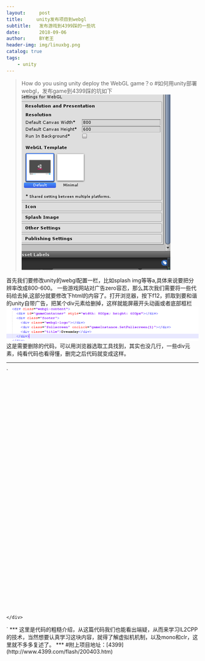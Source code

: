 ```yaml
---
layout:     post
title:     unity发布项目到webgl 
subtitle:   发布游戏到4399踩的一些坑
date:       2018-09-06
author:     BY老王
header-img: img/linuxbg.png
catalog: true
tags:
    - unity
---
```

>How do you using unity deploy the WebGL game？o	
#如何用unity部署webgl，发布game到4399踩的坑如下
![why_deploy](img/Unityalotchange.png)

首先我们要修改unity的webgl配置一栏，比如splash img等等a,具体来说要把分辨率改成800-600。
一些游戏网站对广告zero容忍，那么其次我们需要将一些代码给去掉,这部分就要修改下html的内容了。打开浏览器，按下f12，抓取到要和谐的unity自带广告，把某个div元素给删掉，这样就能屏蔽开头动画或者底部框栏
![change](img/800-600.png)
这是需要删除的代码，可以用浏览器选取工具找到，其实也没几行，一些div元素，纯看代码也看得懂，删完之后代码就变成这样。
***
`<!DOCTYPE html>
<html lang="en-us">
  <head>
    <meta charset="utf-8">
    <meta http-equiv="Content-Type" content="text/html; charset=utf-8">
    <title>Unity WebGL Player | Dreamday</title>
    <link rel="shortcut icon" href="TemplateData/favicon.ico">
    <link rel="stylesheet" href="TemplateData/style.css">
    <script src="TemplateData/UnityProgress.js"></script>  
    <script src="Build/UnityLoader.js"></script>
    <script>
      var gameInstance = UnityLoader.instantiate("gameContainer", "Build/dramday.json", {onProgress: UnityProgress});
    </script>
  </head>
  <body>
    <div class="webgl-content">
      <div id="gameContainer" style="width: 800px; height: 600px"></div>
     
    </div>
  </body>
</html>` 
***
这里是代码的粗糙介绍，从这篇代码我们也能看出端疑，从而来学习IL2CPP的技术，当然想要认真学习这块内容，就得了解虚拟机机制，以及mono和clr，这里就不多多复述了。
***
#附上项目地址：[4399](http://www.4399.com/flash/200403.htm)
